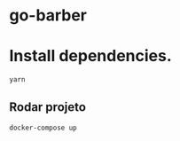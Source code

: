 # go-barber

# Install dependencies.

```bash
yarn
```

## Rodar projeto

```bash
docker-compose up
```
